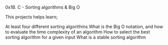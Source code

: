 0x1B. C - Sorting algorithms & Big O

This projects helps learn;

At least four different sorting algorithms
What is the Big O notation, and how to evaluate the time complexity of an algorithm
How to select the best sorting algorithm for a given input
What is a stable sorting algorithm
